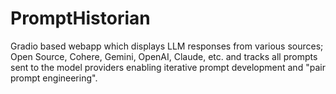 # PromptHistorian
Gradio based webapp which displays LLM responses from various sources; Open Source, Cohere, Gemini, OpenAI, Claude, etc. and tracks all prompts sent to the model providers enabling iterative prompt development and "pair prompt engineering".
